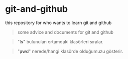 # git-and-github
this repository for who wants to learn git and github

>some advice and documents for git and github

> "**ls**" bulunulan ortamdaki klasörleri sıralar. 

> "**pwd**" nerede/hangi klasörde olduğumuzu gösterir. 

